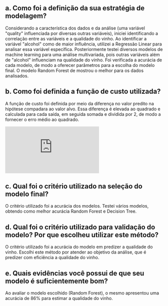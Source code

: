 ## a. Como foi a definição da sua estratégia de modelagem?

Considerando a característica dos dados e da análise (uma variável "quality" influenciada por diversas outras variáveis), iniciei identificando a correlação entre as variáveis e a qualidade do vinho. Ao identificar a variável "alcohol" como de maior influência, utilizei a Regressão Linear para analisar essa variável específica. Posteriormente testei diversos modelos de machine learning para uma análise multivariada, pois outras variáveis além de "alcohol" influenciam na qualidade do vinho. Foi verificada a acurácia de cada modelo, de modo a oferecer parâmetros para a escolha do modelo final. O modelo Random Forest de mostrou o melhor para os dados analisados.


## b. Como foi definida a função de custo utilizada?

A função de custo foi definida por meio da diferença no valor predito na hipótese compadara ao valor alvo. Essa diferença é elevada ao quadrado  e calculada para cada saída, em seguida somada e dividida por 2, de modo a fornecer o erro médio ao quadrado.

![equation](https://latex.codecogs.com/gif.latex?J%28%5Ctheta%29%20%3D%20%5Cfrac%7B1%7D%7B2%7D%5Csum_%7Bi%3D0%7D%5E%7Bm%7D%28h_%7B%5Ctheta%7D%28x%5E%7B%28i%29%7D%29-y%5E%7B%28i%29%7D%29%5E%7B2%7D)



## c. Qual foi o critério utilizado na seleção do modelo final?

O critério utilizado foi a acurácia dos modelos. Testei vários modelos, obtendo como melhor acurácia Random Forest e Decision Tree. 


## d. Qual foi o critério utilizado para validação do modelo? Por que escolheu utilizar este método?

O critério utilizado foi a acurácia do modelo em predizer a qualidade do vinho. Escolhi este método por atender ao objetivo da análise, que é predizer com eficiência a qualidade do vinho.


## e. Quais evidências você possui de que seu modelo é suficientemente bom?

Ao avaliar o modelo escolhido (Random Forest), o mesmo apresentou uma acurácia de 86% para estimar a qualidade do vinho.
